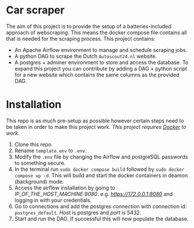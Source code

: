 # Car scraper
The aim of this project is to provide the setup of a batteries-included approach of webscraping. This means the docker compose file contains all that is needed for the scraping process. This project contains:
* An Apache Airflow environment to manage and schedule scraping jobs.
* A python DAG to scrape the Dutch `Autoscout24.nl` website.
* A postgres + adminer environment to store and access the database.
To expand this project you can contribute by adding a DAG + python script for a new website which contains the same columns as the provided DAG.
# Installation
This repo is as much pre-setup as possible however certain steps need to be taken in order to make this project work.
*This project requires [Docker](https://www.docker.com) to work.*
1. Clone this repo.
2. Rename `template.env` to `.env`.
3. Modify the `.env` file by changing the Airflow and postgreSQL passwords to something secure.
4. In the terminal run `sudo docker compose build` followed by `sudo docker compose up -d`. This will build and start the docker containers in deamon (background) mode.
5. Access the airflow installation by going to *IP_OF_THE_HOST_MACHINE:8080*. e.g. *https://172.0.0.1:8080* and logging in with your credentials.
6. Go to connections and add the postgres connection with connection id: `postgres_default`. *Host* is postgres and *port* is 5432.
7. Start and run the DAG. If successful this will now populate the database.
